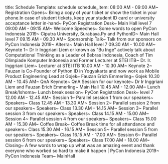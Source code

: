 title: Schedule
Template: schedule
schedule_item: 08:00 AM - 09:00 AM~ Registration Opens~ Bring a copy of your ticket or show the ticket in your phone.In case of student tickets, keep your student ID card or university acceptance letter in-hand~ PyCon Registration Desk~ Main Hall level 7
    09:00 AM - 09:15 AM~ Welcome Speeches~ Some words to open PyCon Indonesia 2019~ Ciputra University, Surabaya.Py and PythonID~ Main Hall level 7
    09.15 AM - 09.30 AM~ Sponsorship Talk~ Talk from our sponsors on PyCon Indonesia 2019~ Alterra~ Main Hall level 7
    09.30 AM - 10.00 AM~ Keynote 1~ Dr Ir Inggriani Liem or known as "Bu Inge" actively talk about Computational Thinking as a Leader of Bebras Indonesia, Coach of Tim Olimpiade Komputer Indonesia and Former Lecturer at STEI ITB~ Dr. Ir. Inggriani Liem~ Lecturer at STEI ITB
    10.00 AM - 10.30 AM~ Keynote 2~ Fauzan is Co-Founder of Python ID in Yogyakarta and now work as Mobile Product Engineering Lead at Gojek~ Fauzan Erich Emmerling~ Gojek
    10.30 AM - 10.45 AM~ QnA Keynote~ QnA Session for our keynote~ Dr Ir Inggriani Liem and Fauzan Erich Emmerling~ Main Hall
    10.45 AM - 12.00 AM~ Lunch Break/Ishoma~ Lunch break session~ PyCon Registration Desk~ level 7
    12.00 AM - 12.45 AM~ Session 1~ Parallel session 1 from our speakers~ Speakers~ Class
    12.45 AM - 13.30 AM~ Session 2~ Parallel session 2 from our speakers~ Speakers~ Class
    13.30 AM - 14.15 AM~ Session 3~ Parallel session 3 from our speakers~ Speakers~ Class
    14.15 AM - 15.00 AM~ Session 4~ Parallel session 4 from our speakers~ Speakers~ Class
    15.00 AM - 15.30 AM~ Coffee Break~ Coffee Break time for all attendance and speakers~ Class
    15.30 AM - 16.15 AM~ Session 5~ Parallel session 5 from our speakers~ Speakers~ Class
    16.15 AM - 17.00 AM~ Session 6~ Parallel session 6 from our speakers~ Speakers~ Class
    17.00 AM - 18.00 AM~ Closing~ A few words to wrap up what was an amazing event and thank everyone who worked so hard to make it happen | PyCon Indonesia 2019~ PyCon Indonesia Team~ MainHall
